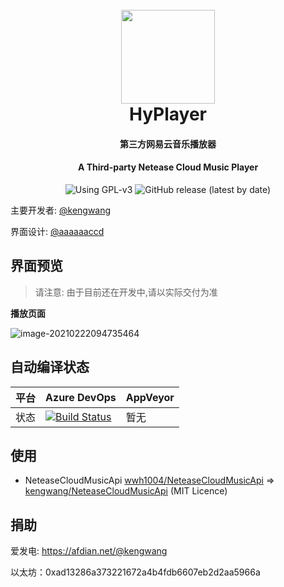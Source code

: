 <h1 align="center">
  <br>
  <img src="https://raw.githubusercontent.com/kengwang/HyPlayer/master/HyPlayer/Assets/icon.png" width="150"/>
  <br>
  HyPlayer
  <br>
</h1>
<h4 align="center">第三方网易云音乐播放器</h4>
<h4 align="center">A Third-party Netease Cloud Music Player</h4>
<p align="center">
	<img alt="Using GPL-v3" src="https://img.shields.io/github/license/kengwang/HyPlayer">
	<img alt="GitHub release (latest by date)" src="https://img.shields.io/github/v/release/kengwang/HyPlayer">
</p>


主要开发者: [@kengwang](https://github.com/kengwang)

界面设计: [@aaaaaaccd](https://github.com/aaaaaaccd)

## 界面预览

> 请注意: 由于目前还在开发中,请以实际交付为准

**播放页面**

![image-20210222094735464](D:\Workspace\Personal\HyPlayer\HyPlayer\Assets\preview.png)

## 自动编译状态

| 平台 | Azure DevOps                                                 | AppVeyor |
| ---- | ------------------------------------------------------------ | -------- |
| 状态 | [![Build Status](https://dev.azure.com/kengwang/HyPlayer/_apis/build/status/kengwang.HyPlayer?branchName=master)](https://dev.azure.com/kengwang/HyPlayer/_build/latest?definitionId=27&branchName=master) | 暂无     |

## 使用

* NeteaseCloudMusicApi
[wwh1004/NeteaseCloudMusicApi](https://github.com/wwh1004/NeteaseCloudMusicApi) => [kengwang/NeteaseCloudMusicApi](https://github.com/kengwang/NeteaseCloudMusicApi) (MIT Licence)

## 捐助

爱发电: https://afdian.net/@kengwang

以太坊：0xad13286a373221672a4b4fdb6607eb2d2aa5966a
